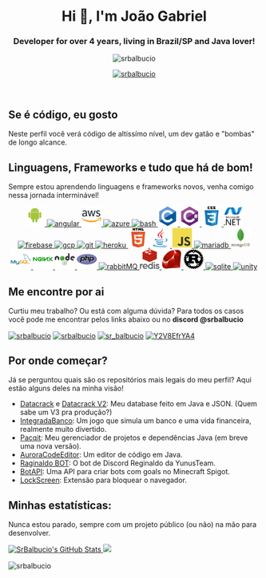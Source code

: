 <h1 align="center">Hi 👋, I'm João Gabriel</h1>
<h3 align="center">Developer for over 4 years, living in Brazil/SP and Java lover!</h3>
<div align=center; display: inline> 
    <p align="center"> <img src="https://komarev.com/ghpvc/?username=srbalbucio&label=Profile%20views&color=0e75b6&style=flat" alt="srbalbucio" /> </p>
  <p align="center"> <a href="https://github.com/ryo-ma/github-profile-trophy"><img src="https://github-profile-trophy.vercel.app/?username=srbalbucio" alt="srbalbucio" /></a> </p>
</div>
<br>

## Se é código, eu gosto
Neste perfil você verá código de altissímo nível, um dev gatão e "bombas" de longo alcance.
  
## Linguagens, Frameworks e tudo que há de bom!
  Sempre estou aprendendo linguagens e frameworks novos, venha comigo nessa jornada interminável!
<p align="center"> <a href="https://developer.android.com" target="_blank" rel="noreferrer"> <img src="https://raw.githubusercontent.com/devicons/devicon/master/icons/android/android-original-wordmark.svg" alt="android" width="40" height="40"/> </a> <a href="https://angular.io" target="_blank" rel="noreferrer"> <img src="https://angular.io/assets/images/logos/angular/angular.svg" alt="angular" width="40" height="40"/> </a> <a href="https://aws.amazon.com" target="_blank" rel="noreferrer"> <img src="https://raw.githubusercontent.com/devicons/devicon/master/icons/amazonwebservices/amazonwebservices-original-wordmark.svg" alt="aws" width="40" height="40"/> </a> <a href="https://azure.microsoft.com/en-in/" target="_blank" rel="noreferrer"> <img src="https://www.vectorlogo.zone/logos/microsoft_azure/microsoft_azure-icon.svg" alt="azure" width="40" height="40"/> </a> <a href="https://www.gnu.org/software/bash/" target="_blank" rel="noreferrer"> <img src="https://www.vectorlogo.zone/logos/gnu_bash/gnu_bash-icon.svg" alt="bash" width="40" height="40"/> </a> <a href="https://www.cprogramming.com/" target="_blank" rel="noreferrer"> <img src="https://raw.githubusercontent.com/devicons/devicon/master/icons/c/c-original.svg" alt="c" width="40" height="40"/> </a> <a href="https://www.w3schools.com/cs/" target="_blank" rel="noreferrer"> <img src="https://raw.githubusercontent.com/devicons/devicon/master/icons/csharp/csharp-original.svg" alt="csharp" width="40" height="40"/> </a> <a href="https://www.w3schools.com/css/" target="_blank" rel="noreferrer"> <img src="https://raw.githubusercontent.com/devicons/devicon/master/icons/css3/css3-original-wordmark.svg" alt="css3" width="40" height="40"/> </a> <a href="https://dotnet.microsoft.com/" target="_blank" rel="noreferrer"> <img src="https://raw.githubusercontent.com/devicons/devicon/master/icons/dot-net/dot-net-original-wordmark.svg" alt="dotnet" width="40" height="40"/> </a> <a href="https://firebase.google.com/" target="_blank" rel="noreferrer"> <img src="https://www.vectorlogo.zone/logos/firebase/firebase-icon.svg" alt="firebase" width="40" height="40"/> </a> <a href="https://cloud.google.com" target="_blank" rel="noreferrer"> <img src="https://www.vectorlogo.zone/logos/google_cloud/google_cloud-icon.svg" alt="gcp" width="40" height="40"/> </a> <a href="https://git-scm.com/" target="_blank" rel="noreferrer"> <img src="https://www.vectorlogo.zone/logos/git-scm/git-scm-icon.svg" alt="git" width="40" height="40"/> </a> <a href="https://heroku.com" target="_blank" rel="noreferrer"> <img src="https://www.vectorlogo.zone/logos/heroku/heroku-icon.svg" alt="heroku" width="40" height="40"/> </a> <a href="https://www.w3.org/html/" target="_blank" rel="noreferrer"> <img src="https://raw.githubusercontent.com/devicons/devicon/master/icons/html5/html5-original-wordmark.svg" alt="html5" width="40" height="40"/> </a> <a href="https://www.java.com" target="_blank" rel="noreferrer"> <img src="https://raw.githubusercontent.com/devicons/devicon/master/icons/java/java-original.svg" alt="java" width="40" height="40"/> </a> <a href="https://developer.mozilla.org/en-US/docs/Web/JavaScript" target="_blank" rel="noreferrer"> <img src="https://raw.githubusercontent.com/devicons/devicon/master/icons/javascript/javascript-original.svg" alt="javascript" width="40" height="40"/> </a> <a href="https://mariadb.org/" target="_blank" rel="noreferrer"> <img src="https://www.vectorlogo.zone/logos/mariadb/mariadb-icon.svg" alt="mariadb" width="40" height="40"/> </a> <a href="https://www.mongodb.com/" target="_blank" rel="noreferrer"> <img src="https://raw.githubusercontent.com/devicons/devicon/master/icons/mongodb/mongodb-original-wordmark.svg" alt="mongodb" width="40" height="40"/> </a> <a href="https://www.mysql.com/" target="_blank" rel="noreferrer"> <img src="https://raw.githubusercontent.com/devicons/devicon/master/icons/mysql/mysql-original-wordmark.svg" alt="mysql" width="40" height="40"/> </a> <a href="https://www.nginx.com" target="_blank" rel="noreferrer"> <img src="https://raw.githubusercontent.com/devicons/devicon/master/icons/nginx/nginx-original.svg" alt="nginx" width="40" height="40"/> </a> <a href="https://nodejs.org" target="_blank" rel="noreferrer"> <img src="https://raw.githubusercontent.com/devicons/devicon/master/icons/nodejs/nodejs-original-wordmark.svg" alt="nodejs" width="40" height="40"/> </a> <a href="https://www.php.net" target="_blank" rel="noreferrer"> <img src="https://raw.githubusercontent.com/devicons/devicon/master/icons/php/php-original.svg" alt="php" width="40" height="40"/> </a> <a href="https://www.rabbitmq.com" target="_blank" rel="noreferrer"> <img src="https://www.vectorlogo.zone/logos/rabbitmq/rabbitmq-icon.svg" alt="rabbitMQ" width="40" height="40"/> </a> <a href="https://redis.io" target="_blank" rel="noreferrer"> <img src="https://raw.githubusercontent.com/devicons/devicon/master/icons/redis/redis-original-wordmark.svg" alt="redis" width="40" height="40"/> </a> <a href="https://www.ruby-lang.org/en/" target="_blank" rel="noreferrer"> <img src="https://raw.githubusercontent.com/devicons/devicon/master/icons/ruby/ruby-original.svg" alt="ruby" width="40" height="40"/> </a> <a href="https://www.rust-lang.org" target="_blank" rel="noreferrer"> <img src="https://raw.githubusercontent.com/devicons/devicon/master/icons/rust/rust-plain.svg" alt="rust" width="40" height="40"/> </a> <a href="https://www.sqlite.org/" target="_blank" rel="noreferrer"> <img src="https://www.vectorlogo.zone/logos/sqlite/sqlite-icon.svg" alt="sqlite" width="40" height="40"/> </a> <a href="https://unity.com/" target="_blank" rel="noreferrer"> <img src="https://www.vectorlogo.zone/logos/unity3d/unity3d-icon.svg" alt="unity" width="40" height="40"/> </a> </p>

  ## Me encontre por ai
  Curtiu meu trabalho? Ou está com alguma dúvida? Para todos os casos você pode me encontrar pelos links abaixo ou no **discord @srbalbucio**
  <p align="left">
<a href="https://dev.to/srbalbucio" target="blank"><img align="center" src="https://raw.githubusercontent.com/rahuldkjain/github-profile-readme-generator/master/src/images/icons/Social/devto.svg" alt="srbalbucio" height="30" width="40" /></a>
<a href="https://linkedin.com/in/srbalbucio" target="blank"><img align="center" src="https://raw.githubusercontent.com/rahuldkjain/github-profile-readme-generator/master/src/images/icons/Social/linked-in-alt.svg" alt="srbalbucio" height="30" width="40" /></a>
<a href="https://www.youtube.com/c/sr_balbucio" target="blank"><img align="center" src="https://raw.githubusercontent.com/rahuldkjain/github-profile-readme-generator/master/src/images/icons/Social/youtube.svg" alt="sr_balbucio" height="30" width="40" /></a>
<a href="https://discord.gg/Y2V8EfrYA4" target="blank"><img align="center" src="https://raw.githubusercontent.com/rahuldkjain/github-profile-readme-generator/master/src/images/icons/Social/discord.svg" alt="Y2V8EfrYA4" height="30" width="40" /></a>
</p>

## Por onde começar?
Já se perguntou quais são os repositórios mais legais do meu perfil? Aqui estão alguns deles na minha visão!
- [Datacrack](https://github.com/SrBalbucio/Datacrack) e [Datacrack V2](https://github.com/SrBalbucio/DatacrackV2): Meu database feito em Java e JSON. (Quem sabe um V3 pra produção?) 
- [IntegradaBanco](https://github.com/SrBalbucio/IntegradaBanco): Um jogo que simula um banco e uma vida financeira, realmente muito divertido.
- [Pacqit](https://github.com/SrBalbucio/Pacqit): Meu gerenciador de projetos e dependências Java (em breve uma nova versão).
- [AuroraCodeEditor](https://github.com/SrBalbucio/AuroraCodeEditor): Um editor de código em Java.
- [Raginaldo BOT](https://github.com/SrBalbucio/ReginaldoBot): O bot de Discord Reginaldo da YunusTeam.
- [BotAPI](https://github.com/SrBalbucio/BotAPI): Uma API para criar bots com goals no Minecraft Spigot.
- [LockScreen](https://github.com/SrBalbucio/LockScreenExtension): Extensão para bloquear o navegador.

## Minhas estatísticas:
Nunca estou parado, sempre com um projeto público (ou não) na mão para desenvolver.
<div style="display: inline_block">
  <a href="https://github.com/SrBalbucio">
  <a href="https://awesome-github-stats.azurewebsites.net/index.html?cardType=level&theme=midnight-purple&preferLogin=false">    <img height="180em" alt="SrBalbucio's GitHub Stats" src="https://awesome-github-stats.azurewebsites.net/user-stats/SrBalbucio?cardType=level&preferLogin=false" />  </a>
  <img height="180em" src="https://github-readme-stats.vercel.app/api/top-langs/?username=SrBalbucio&layout=compact&langs_count=10&theme=midnight-purple"/>
    <p><img align="center" src="https://github-readme-streak-stats.herokuapp.com/?user=srbalbucio&theme=midnight-purple" alt="srbalbucio" /></p>
</div>
